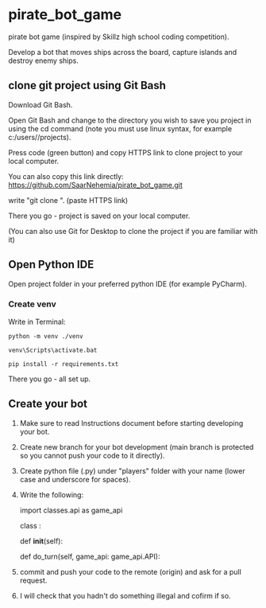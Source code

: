 # pirate_bot_game
pirate bot game (inspired by Skillz high school coding competition).

Develop a bot that moves ships across the board, capture islands and destroy enemy ships.

## clone git project using Git Bash

Download Git Bash.

Open Git Bash and change to the directory you wish to save you project in using the cd command (note you must use linux syntax, for example c:/users/<user>/projects).

Press code (green button) and copy HTTPS link to clone project to your local computer.

You can also copy this link directly: https://github.com/SaarNehemia/pirate_bot_game.git

write "git clone <link>". (paste HTTPS link)

There you go - project is saved on your local computer.

(You can also use Git for Desktop to clone the project if you are familiar with it)

## Open Python IDE

Open project folder in your preferred python IDE (for example PyCharm).

### Create venv

Write in Terminal:

    python -m venv ./venv

    venv\Scripts\activate.bat

    pip install -r requirements.txt

There you go - all set up.

## Create your bot
1. Make sure to read Instructions document before starting developing your bot.
2. Create new branch for your bot development (main branch is protected so you cannot push your code to it directly).
3. Create python file (.py) under "players" folder with your name (lower case and underscore for spaces).
4. Write the following:

 
    import classes.api as game_api

    class <Your script name in camel case>:

    def __init__(self):
        <Your init code here>
    
    def do_turn(self, game_api: game_api.API):
        <Your code to execute each turn here>

4. commit and push your code to the remote (origin) and ask for a pull request.
5. I will check that you hadn't do something illegal and cofirm if so.



